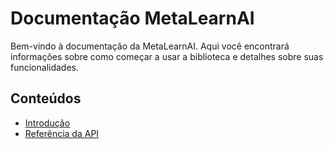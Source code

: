 # Documentação MetaLearnAI

Bem-vindo à documentação da MetaLearnAI. Aqui você encontrará informações sobre como começar a usar a biblioteca e detalhes sobre suas funcionalidades.

## Conteúdos

- [Introdução](getting_started.md)
- [Referência da API](api_reference.md)
